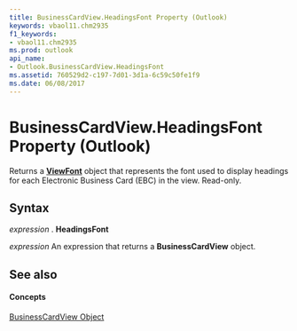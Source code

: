```yaml
---
title: BusinessCardView.HeadingsFont Property (Outlook)
keywords: vbaol11.chm2935
f1_keywords:
- vbaol11.chm2935
ms.prod: outlook
api_name:
- Outlook.BusinessCardView.HeadingsFont
ms.assetid: 760529d2-c197-7d01-3d1a-6c59c50fe1f9
ms.date: 06/08/2017
---
```



# BusinessCardView.HeadingsFont Property (Outlook)

Returns a  **[ViewFont](viewfont-object-outlook.md)** object that represents the font used to display headings for each Electronic Business Card (EBC) in the view. Read-only.


## Syntax

 _expression_ . **HeadingsFont**

 _expression_ An expression that returns a **BusinessCardView** object.


## See also


#### Concepts


[BusinessCardView Object](businesscardview-object-outlook.md)

